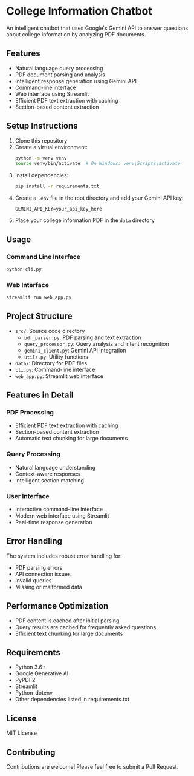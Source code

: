 # College Information Chatbot

An intelligent chatbot that uses Google's Gemini API to answer questions about college information by analyzing PDF documents.

## Features

- Natural language query processing
- PDF document parsing and analysis
- Intelligent response generation using Gemini API
- Command-line interface
- Web interface using Streamlit
- Efficient PDF text extraction with caching
- Section-based content extraction

## Setup Instructions

1. Clone this repository
2. Create a virtual environment:
   ```bash
   python -m venv venv
   source venv/bin/activate  # On Windows: venv\Scripts\activate
   ```
3. Install dependencies:
   ```bash
   pip install -r requirements.txt
   ```
4. Create a `.env` file in the root directory and add your Gemini API key:
   ```
   GEMINI_API_KEY=your_api_key_here
   ```
5. Place your college information PDF in the `data` directory

## Usage

### Command Line Interface
```bash
python cli.py
```

### Web Interface
```bash
streamlit run web_app.py
```

## Project Structure

- `src/`: Source code directory
  - `pdf_parser.py`: PDF parsing and text extraction
  - `query_processor.py`: Query analysis and intent recognition
  - `gemini_client.py`: Gemini API integration
  - `utils.py`: Utility functions
- `data/`: Directory for PDF files
- `cli.py`: Command-line interface
- `web_app.py`: Streamlit web interface

## Features in Detail

### PDF Processing
- Efficient PDF text extraction with caching
- Section-based content extraction
- Automatic text chunking for large documents

### Query Processing
- Natural language understanding
- Context-aware responses
- Intelligent section matching

### User Interface
- Interactive command-line interface
- Modern web interface using Streamlit
- Real-time response generation

## Error Handling

The system includes robust error handling for:
- PDF parsing errors
- API connection issues
- Invalid queries
- Missing or malformed data

## Performance Optimization

- PDF content is cached after initial parsing
- Query results are cached for frequently asked questions
- Efficient text chunking for large documents

## Requirements

- Python 3.6+
- Google Generative AI
- PyPDF2
- Streamlit
- Python-dotenv
- Other dependencies listed in requirements.txt

## License

MIT License

## Contributing

Contributions are welcome! Please feel free to submit a Pull Request. 